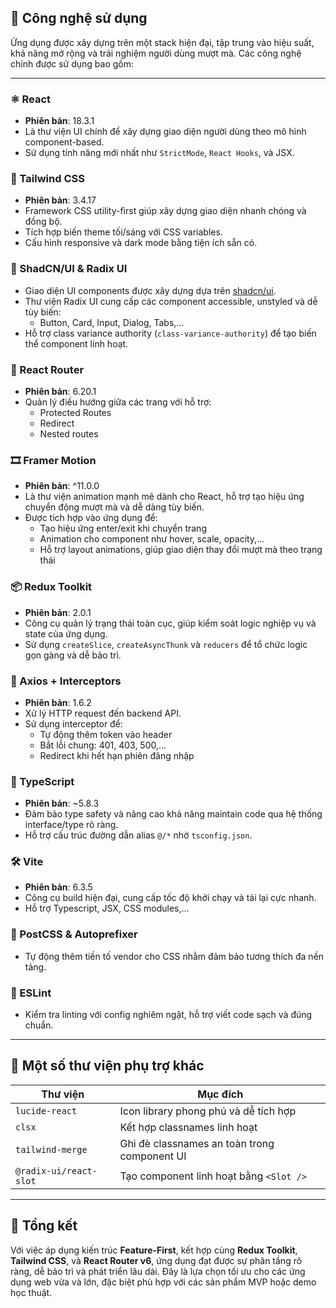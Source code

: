 ## 🧰 Công nghệ sử dụng

Ứng dụng được xây dựng trên một stack hiện đại, tập trung vào hiệu suất, khả năng mở rộng và trải nghiệm người dùng mượt mà. Các công nghệ chính được sử dụng bao gồm:

---

### ⚛️ React
- **Phiên bản**: 18.3.1
- Là thư viện UI chính để xây dựng giao diện người dùng theo mô hình component-based.
- Sử dụng tính năng mới nhất như `StrictMode`, `React Hooks`, và JSX.

### 🎨 Tailwind CSS
- **Phiên bản**: 3.4.17
- Framework CSS utility-first giúp xây dựng giao diện nhanh chóng và đồng bộ.
- Tích hợp biến theme tối/sáng với CSS variables.
- Cấu hình responsive và dark mode bằng tiện ích sẵn có.

### 🧱 ShadCN/UI & Radix UI
- Giao diện UI components được xây dựng dựa trên [shadcn/ui](https://ui.shadcn.com/). 
- Thư viện Radix UI cung cấp các component accessible, unstyled và dễ tùy biến:
  - Button, Card, Input, Dialog, Tabs,...
- Hỗ trợ class variance authority (`class-variance-authority`) để tạo biến thể component linh hoạt.

### 🔁 React Router
- **Phiên bản**: 6.20.1
- Quản lý điều hướng giữa các trang với hỗ trợ:
  - Protected Routes
  - Redirect
  - Nested routes

### 🎞️ Framer Motion
- **Phiên bản**: ^11.0.0
- Là thư viện animation mạnh mẽ dành cho React, hỗ trợ tạo hiệu ứng chuyển động mượt mà và dễ dàng tùy biến.
- Được tích hợp vào ứng dụng để:
  - Tạo hiệu ứng enter/exit khi chuyển trang
  - Animation cho component như hover, scale, opacity,...
  - Hỗ trợ layout animations, giúp giao diện thay đổi mượt mà theo trạng thái
  
### 📦 Redux Toolkit
- **Phiên bản**: 2.0.1
- Công cụ quản lý trạng thái toàn cục, giúp kiểm soát logic nghiệp vụ và state của ứng dụng.
- Sử dụng `createSlice`, `createAsyncThunk` và `reducers` để tổ chức logic gọn gàng và dễ bảo trì.

### 🔄 Axios + Interceptors
- **Phiên bản**: 1.6.2
- Xử lý HTTP request đến backend API.
- Sử dụng interceptor để:
  - Tự động thêm token vào header
  - Bắt lỗi chung: 401, 403, 500,...
  - Redirect khi hết hạn phiên đăng nhập

### 🧪 TypeScript
- **Phiên bản**: ~5.8.3
- Đảm bảo type safety và nâng cao khả năng maintain code qua hệ thống interface/type rõ ràng.
- Hỗ trợ cấu trúc đường dẫn alias `@/*` nhờ `tsconfig.json`.

### 🛠️ Vite
- **Phiên bản**: 6.3.5
- Công cụ build hiện đại, cung cấp tốc độ khởi chạy và tải lại cực nhanh.
- Hỗ trợ Typescript, JSX, CSS modules,...

### 📐 PostCSS & Autoprefixer
- Tự động thêm tiền tố vendor cho CSS nhằm đảm bảo tương thích đa nền tảng.

### 🧹 ESLint
- Kiểm tra linting với config nghiêm ngặt, hỗ trợ viết code sạch và đúng chuẩn.

---

## 📌 Một số thư viện phụ trợ khác

| Thư viện | Mục đích |
|---------|----------|
| `lucide-react` | Icon library phong phú và dễ tích hợp |
| `clsx` | Kết hợp classnames linh hoạt |
| `tailwind-merge` | Ghi đè classnames an toàn trong component UI |
| `@radix-ui/react-slot` | Tạo component linh hoạt bằng `<Slot />` |

---

## 🧠 Tổng kết

Với việc áp dụng kiến trúc **Feature-First**, kết hợp cùng **Redux Toolkit**, **Tailwind CSS**, và **React Router v6**, ứng dụng đạt được sự phân tầng rõ ràng, dễ bảo trì và phát triển lâu dài. Đây là lựa chọn tối ưu cho các ứng dụng web vừa và lớn, đặc biệt phù hợp với các sản phẩm MVP hoặc demo học thuật.